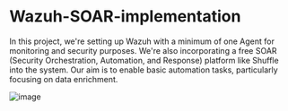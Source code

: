 # Wazuh-SOAR-implementation
In this project, we're setting up Wazuh with a minimum of one Agent for monitoring and security purposes. We're also incorporating a free SOAR (Security Orchestration, Automation, and Response) platform like Shuffle into the system. Our aim is to enable basic automation tasks, particularly focusing on data enrichment.

![image](https://github.com/sharpleynate/Wazuh-SOAR-implementation/assets/114451775/9a168a0e-f721-4339-ba1b-88ead5a14537)
